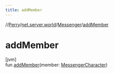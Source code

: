 ```yaml
---
title: addMember
---
```

//[Perry](../../../index.html)/[net.server.world](../index.html)/[Messenger](index.html)/[addMember](add-member.html)



# addMember



[jvm]\
fun [addMember](add-member.html)(member: [MessengerCharacter](../-messenger-character/index.html))




